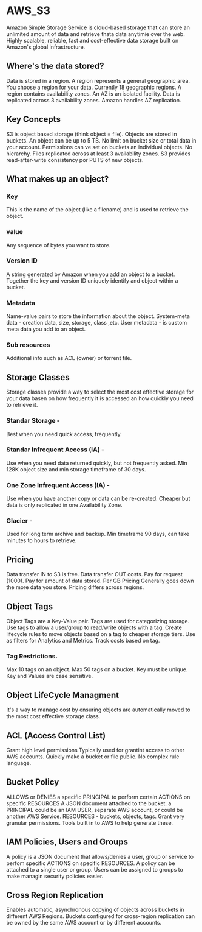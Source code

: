 # AWS_S3

Amazon Simple Storage Service is cloud-based storage that can store an unlimited amount of data and retrieve thata data anytimie over the web.
Highly scalable, reliable, fast and cost-effective data storage built on Amazon's global infrastructure.

## Where's the data stored?

Data is stored in a region.
A region represents a general geographic area.
You choose a region for your data.
Currently 18 geographic regions.
A region contains availability zones.
An AZ is an isolated facility.
Data is replicated across 3 availability zones.
Amazon handles AZ replication.

## Key Concepts
S3 is object based storage (think object = file).
Objects are stored in buckets.
An object can be up to 5 TB.
No limit on bucket size or total data in your account.
Permissions can ve set on buckets an individual objects.
No hierarchy.
Files replicated across at least 3 availability zones.
S3 provides read-after-write consistency por PUTS of new objects.

## What makes up an object?
### Key
This is the name of the object (like a filename) and is used to retrieve the object.
### value
Any sequence of bytes you want to store.
### Version ID
A string generated by Amazon when you add an object to a bucket.
Together the key and version ID uniquely identify and object within a bucket.
### Metadata
Name-value pairs to store the information about the object.
System-meta data - creation data, size, storage, class ,etc.
User metadata - is custom meta data you add to an object.
### Sub resources 
Additional info such as ACL (owner) or torrent file.


## Storage Classes
Storage classes provide a way to select the most cost effective storage for your data basen on how frequently it is accessed an how quickly you need to retrieve it.

### Standar Storage -
Best when you need quick access, frequently.
### Standar Infrequent Access (IA) -
Use when you need data returned quickly, but not frequently asked.
Min 128K object size and min storage timeframe of 30 days.
### One Zone Infrequent Access (IA) -
Use when you have another copy or data can be re-created.
Cheaper but data is only replicated in one Availability Zone.
### Glacier -
Used for long term archive and backup.
Min timeframe 90 days, can take minutes to hours to retrieve.

## Pricing
Data transfer IN to S3 is free.
Data transfer OUT costs.
Pay for request (1000).
Pay for amount of data stored.
Per GB Pricing Generally goes down the more data you store.
Pricing differs across regions.

## Object Tags
Object Tags are a Key-Value pair.
Tags are used for categorizing storage.
Use tags to allow a user/group to read/write objects with a tag.
Create lifecycle rules to move objects based on a tag to cheaper storage tiers.
Use as filters for Analytics and Metrics.
Track costs based on tag.

### Tag Restrictions.
Max 10 tags on an object.
Max 50 tags on a bucket.
Key must be unique.
Key and Values are case sensitive.

## Object LifeCycle Managment
It's a way to manage cost by ensuring objects are automatically moved to the most cost effective storage class.

## ACL (Access Control List)
Grant high level permissions
Typically used for grantint access to other AWS accounts.
Quickly make a bucket or file public.
No complex rule language.

## Bucket Policy
ALLOWS or DENIES a specific PRINCIPAL to perform certain ACTIONS on specific RESOURCES
A JSON document attached to the bucket.
a PRINCIPAL could be an IAM USER, separate AWS account, or could be another AWS Service.
RESOURCES - buckets, objects, tags.
Grant very granular permissions.
Tools built in to AWS to help generate these.

## IAM Policies, Users and Groups
A policy is a JSON document that allows/denies a user, group or service to perfom specific ACTIONS on specific RESOURCES.
A policy can be attached to a single user or group.
Users can be assigned to groups to make managin security policies easier.

## Cross Region Replication
Enables automatic, asynchronous copying of objects across buckets in different AWS Regions. Buckets configured for cross-region replication can be owned by the same AWS account or by different accounts.
